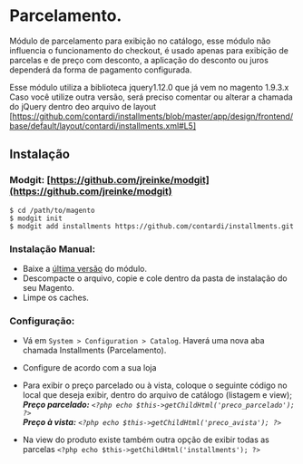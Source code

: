 # Parcelamento.

Módulo de parcelamento para exibição no catálogo, esse módulo não influencia o funcionamento do checkout, é usado apenas para exibição de parcelas e de preço com desconto, a aplicação do desconto ou juros dependerá da forma de pagamento configurada.

Esse módulo utiliza a biblioteca jquery1.12.0 que já vem no magento 1.9.3.x
Caso você utilize outra versão, será preciso comentar ou alterar a chamada do jQuery dentro deo arquivo de layout
[https://github.com/contardi/installments/blob/master/app/design/frontend/base/default/layout/contardi/installments.xml#L5]
 
## Instalação

### Modgit: [https://github.com/jreinke/modgit](https://github.com/jreinke/modgit)

    $ cd /path/to/magento
    $ modgit init
    $ modgit add installments https://github.com/contardi/installments.git

### Instalação Manual:

- Baixe a [última versão](https://github.com/contardi/installments/archive/master.zip) do módulo.
- Descompacte o arquivo, copie e cole dentro da pasta de instalação do seu Magento.
- Limpe os caches.


### Configuração:

- Vá em `System > Configuration > Catalog`. Haverá uma nova aba chamada Installments (Parcelamento).

- Configure de acordo com a sua loja

- Para exibir o preço parcelado ou à vista, coloque o seguinte código no local que deseja exibir, dentro do arquivo de catálogo (listagem e view);  
    ***Preço parcelado:** `<?php echo $this->getChildHtml('preco_parcelado'); ?>`*  
    ***Preço à vista:** `<?php echo $this->getChildHtml('preco_avista'); ?>`*

- Na view do produto existe também outra opção de exibir todas as parcelas
    `<?php echo $this->getChildHtml('installments'); ?>`  
